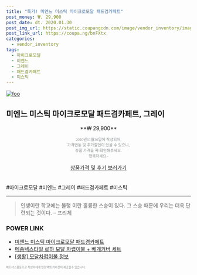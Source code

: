 ```yaml
--- 
title: "특가! 미엔느 미스틱 마이크로모달 패드겸카페트" 
post_money: ₩. 29,900 
post_date: dt. 2020.01.30 
post_img_url: https://static.coupangcdn.com/image/vendor_inventory/images/2018/09/18/16/1/0a0f4c33-ddb5-484c-bf14-97242b074f4e.jpg 
post_link_url: https://coupa.ng/bnFXtx 
categories: 
  - vendor_inventory 
tags: 
  - 마이크로모달 
  - 미엔느 
  - 그레이 
  - 패드겸카페트 
  - 미스틱 
--- 
```

[![foo](https://static.coupangcdn.com/image/vendor_inventory/images/2018/09/18/16/1/0a0f4c33-ddb5-484c-bf14-97242b074f4e.jpg)](https://coupa.ng/bnFXtx) 

## 미엔느 미스틱 마이크로모달 패드겸카페트, 그레이 
<p style="text-align: center;">**₩ 29,900**</p> 
<p style="text-align: center;"><span style="color: #898c8f; font-family: Georgia,Times,serif; font-size: 0.75em;">2020년01월30일에 작성되어, <br>가격변동 및 추가할인이 있을 수 있으니,<br> 상품 가격을 꼭!확인해주세요.<br>행복하세요~</span> 
</p>	 
<div markdown="0" style="text-align: center;"><a href="https://coupa.ng/bnFXtx" class="btn btn--success">상품가격 및 후기 보러가기</a></div> 
<br><br> 
  #마이크로모달 #미엔느 #그레이 #패드겸카페트 #미스틱 
<hr> 

> 인생이란 학교에는 불행 이란 훌륭한 스승이 있다. 그 스승 때문에 우리는 더욱 단련되는 것이다. – 프리체 


### POWER LINK

* <a href="https://blog.naver.com/fasyy4321/221790385293" target="_blank">미엔느 미스틱 마이크로모달 패드겸카페트</a>
* <a href="https://blog.naver.com/sakai111/221780709733" target="_blank">메종텍스타일 로하 모달 차렵이불 + 베개커버 세트</a>
* <a href="https://blog.naver.com/fash111/221767955952" target="_blank"> [생활] 모달차렵이불 정보 </a>

<span style="color: #898c8f; font-family: Georgia,Times,serif; font-size: 0.55em;">파트너스활동으로 작성자에게 일정액의 커미션이 제공될수 있습니다.</span> 
